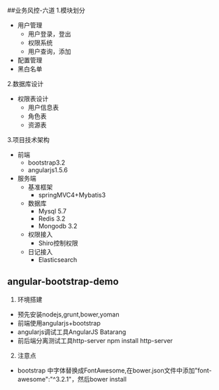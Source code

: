 ##业务风控-六道
1.模块划分
- 用户管理
	* 用户登录，登出
	* 权限系统
	* 用户查询，添加
- 配置管理
- 黑白名单

2.数据库设计
- 权限表设计
  * 用户信息表
  * 角色表
  * 资源表

3.项目技术架构
* 前端
	- bootstrap3.2
	- angularjs1.5.6
* 服务端
	- 基准框架
	  * springMVC4+Mybatis3
	- 数据库
	  * Mysql 5.7
	  * Redis 3.2
	  * Mongodb 3.2
	- 权限接入
	  * Shiro控制权限
	- 日记接入
	  * Elasticsearch


## angular-bootstrap-demo
1. 环境搭建
  * 预先安装nodejs,grunt,bower,yoman
  * 前端使用angularjs+bootstrap
  * angularjs调试工具AngularJS Batarang
  * 前后端分离测试工具http-server npm install http-server

2. 注意点

  * bootstrap 中字体替换成FontAwesome,在bower.json文件中添加"font-awesome":"^3.2.1"，然后bower install
